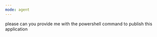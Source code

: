 ```yaml
---
mode: agent
---
```

please can you provide me with the powershell command to publish this application